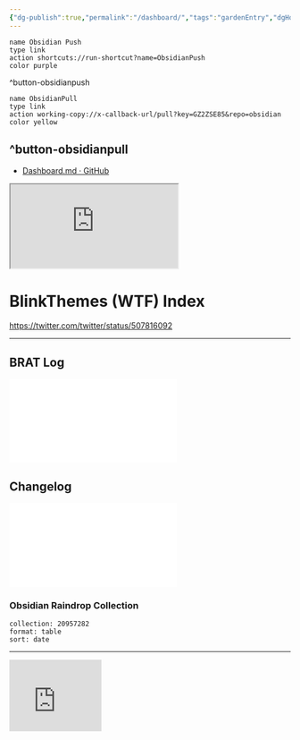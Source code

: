 ```yaml
---
{"dg-publish":true,"permalink":"/dashboard/","tags":"gardenEntry","dgHomeLink":true,"dgPassFrontmatter":false}
---
```



```button
name Obsidian Push
type link
action shortcuts://run-shortcut?name=ObsidianPush
color purple
```
^button-obsidianpush
```button
name ObsidianPull
type link
action working-copy://x-callback-url/pull?key=GZ2ZSE85&repo=obsidian
color yellow
```
^button-obsidianpull
---

- [Dashboard.md · GitHub](https://gist.github.com/b9ec4e0f125ed42c3270a1b95e9d4357)

<script src="https://gist.github.com/b9ec4e0f125ed42c3270a1b95e9d4357.js"></script>


<iframe src="https://gist.github.com/extratone/b9ec4e0f125ed42c3270a1b95e9d4357"></iframe>

# BlinkThemes (WTF) Index

https://twitter.com/twitter/status/507816092


---
## BRAT Log

![BRAT-log](BRAT-log.md)

## Changelog

![Changelog](logging/Changelog.md)

### Obsidian Raindrop Collection

```raindrop
collection: 20957282
format: table
sort: date
```

---
<iframe src="https://onedrive.live.com/embed?cid=C9B856386AE1BED0&resid=C9B856386AE1BED0%21382&authkey=AEZzvc3qrx-iUOo" width="165" height="128" frameborder="0" scrolling="no"></iframe>